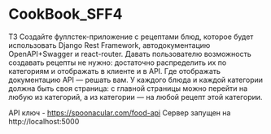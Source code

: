 # CookBook_SFF4


ТЗ 
Создайте фуллстек-приложение с рецептами блюд, которое будет использовать Django Rest Framework, автодокументацию OpenAPI+Swagger и react-router.
Давать пользователю возможность создавать рецепты не нужно: достаточно распределить их по категориям и отображать в клиенте и в API.
Где отображать документацию API — решать вам.
У каждого блюда и каждой категории должна быть своя страница: с главной страницы можно перейти на любую из категорий, а из категории — на любой рецепт этой категории.

API ключ - https://spoonacular.com/food-api
Сервер запущен на http://localhost:5000
